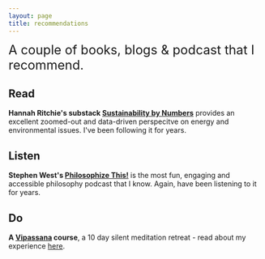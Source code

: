 ```yaml
---
layout: page
title: recommendations
---
```


<span style="font-size:25px">
    A couple of books, blogs & podcast that I recommend.  
</span>

## Read

**Hannah Ritchie's substack [Sustainability by Numbers](https://www.sustainabilitybynumbers.com/)** provides an excellent zoomed-out and data-driven perspecitve on energy and environmental issues. I've been following it for years. 

## Listen 

**Stephen West's [Philosophize This!](https://www.philosophizethis.org/)** is the most fun, engaging and accessible philosophy podcast that I know. Again, have been listening to it for years. 

## Do 

**A [Vipassana](https://www.dhamma.org/en/index) course**, a 10 day silent meditation retreat - read about my experience [here](). 

